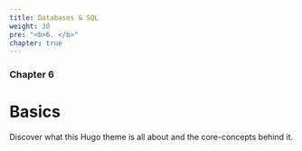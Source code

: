 ```yaml
---
title: Databases & SQL
weight: 30
pre: "<b>6. </b>"
chapter: true
---
```


### Chapter 6

# Basics

Discover what this Hugo theme is all about and the core-concepts behind it.
